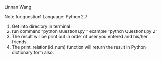 Linnan Wang

Note for question1
Language: Python 2.7
1. Get into directory in terminal
2. run command "python Question1.py <user ID>"
	example "python Question1.py 2"
3. The result will be print out in order of user you entered and his/her friends.
4. The print_relation(id_num) function will return the result in Python dictionary form also.
